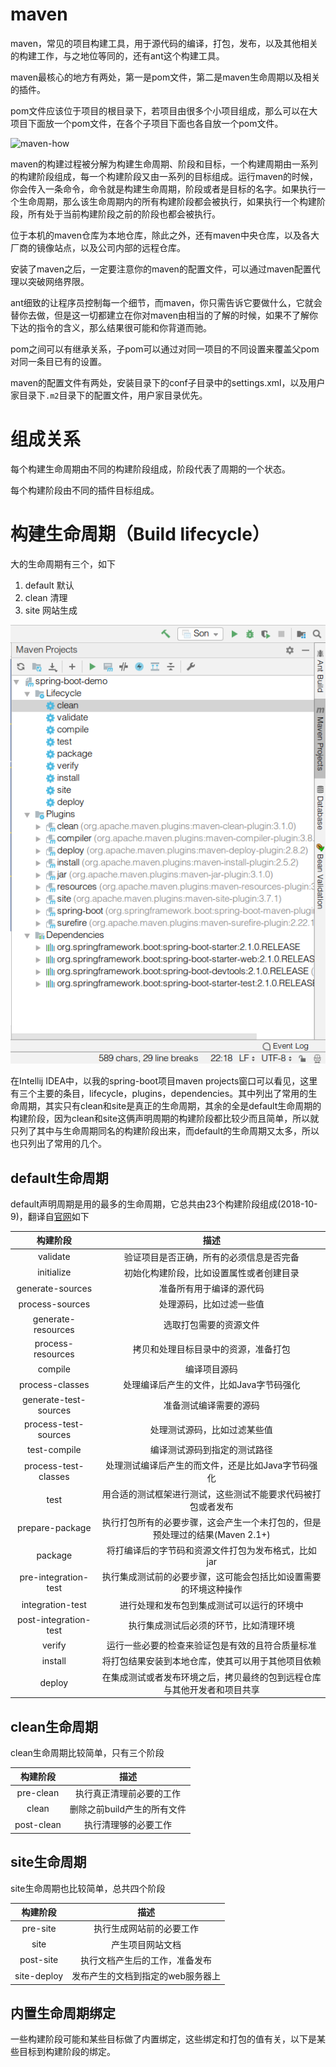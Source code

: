 # maven
maven，常见的项目构建工具，用于源代码的编译，打包，发布，以及其他相关的构建工作，与之地位等同的，还有ant这个构建工具。

maven最核心的地方有两处，第一是pom文件，第二是maven生命周期以及相关的插件。

pom文件应该位于项目的根目录下，若项目由很多个小项目组成，那么可以在大项目下面放一个pom文件，在各个子项目下面也各自放一个pom文件。

![maven-how](http://ifeve.com/wp-content/uploads/2014/06/maven-overview-1.png)

maven的构建过程被分解为构建生命周期、阶段和目标，一个构建周期由一系列的构建阶段组成，每一个构建阶段又由一系列的目标组成。运行maven的时候，你会传入一条命令，命令就是构建生命周期，阶段或者是目标的名字。如果执行一个生命周期，那么该生命周期内的所有构建阶段都会被执行，如果执行一个构建阶段，所有处于当前构建阶段之前的阶段也都会被执行。

位于本机的maven仓库为本地仓库，除此之外，还有maven中央仓库，以及各大厂商的镜像站点，以及公司内部的远程仓库。

安装了maven之后，一定要注意你的maven的配置文件，可以通过maven配置代理以突破网络界限。

ant细致的让程序员控制每一个细节，而maven，你只需告诉它要做什么，它就会替你去做，但是这一切都建立在你对maven由相当的了解的时候，如果不了解你下达的指令的含义，那么结果很可能和你背道而驰。

pom之间可以有继承关系，子pom可以通过对同一项目的不同设置来覆盖父pom对同一条目已有的设置。

maven的配置文件有两处，安装目录下的conf子目录中的settings.xml，以及用户家目录下`.m2`目录下的配置文件，用户家目录优先。

# 组成关系
每个构建生命周期由不同的构建阶段组成，阶段代表了周期的一个状态。

每个构建阶段由不同的插件目标组成。

# 构建生命周期（Build lifecycle）
大的生命周期有三个，如下

1. default 默认
2. clean   清理
3. site    网站生成

![maven in my idea spring boot project](https://github.com/jsycdut/tutorials/blob/master/maven/media/idea-maven.png)

在Intellij IDEA中，以我的spring-boot项目maven projects窗口可以看见，这里有三个主要的条目，lifecycle，plugins，dependencies。其中列出了常用的生命周期，其实只有clean和site是真正的生命周期，其余的全是default生命周期的构建阶段，因为clean和site这俩声明周期的构建阶段都比较少而且简单，所以就只列了其中与生命周期同名的构建阶段出来，而default的生命周期又太多，所以也只列出了常用的几个。

## default生命周期
default声明周期是用的最多的生命周期，它总共由23个构建阶段组成(2018-10-9)，翻译自[官网](http://maven.apache.org/guides/introduction/introduction-to-the-lifecycle.html#Lifecycle_Reference)如下

|构建阶段|描述|
|:-:|:-:|
|validate|验证项目是否正确，所有的必须信息是否完备|
|initialize|初始化构建阶段，比如设置属性或者创建目录|
|generate-sources|准备所有用于编译的源代码|
|process-sources|处理源码，比如过滤一些值|
|generate-resources|选取打包需要的资源文件|
|process-resources|拷贝和处理目标目录中的资源，准备打包|
|compile|编译项目源码|
|process-classes|处理编译后产生的文件，比如Java字节码强化|
|generate-test-sources|准备测试编译需要的源码|
|process-test-sources|处理测试源码，比如过滤某些值|
|test-compile|编译测试源码到指定的测试路径|
|process-test-classes|处理测试编译后产生的而文件，还是比如Java字节码强化|
|test|用合适的测试框架进行测试，这些测试不能要求代码被打包或者发布|
|prepare-package|执行打包所有的必要步骤，这会产生一个未打包的，但是预处理过的结果(Maven 2.1+)|
|package|将打编译后的字节码和资源文件打包为发布格式，比如jar|
|pre-integration-test|执行集成测试前的必要步骤，这可能会包括比如设置需要的环境这种操作|
|integration-test|进行处理和发布包到集成测试可以运行的环境中|
|post-integration-test|执行集成测试后必须的环节，比如清理环境|
|verify|运行一些必要的检查来验证包是有效的且符合质量标准|
|install|将打包结果安装到本地仓库，使其可以用于其他项目依赖|
|deploy|在集成测试或者发布环境之后，拷贝最终的包到远程仓库与其他开发者和项目共享|

## clean生命周期
clean生命周期比较简单，只有三个阶段

|构建阶段|描述|
|:-:|:-:|
|pre-clean|执行真正清理前必要的工作|
|clean|删除之前build产生的所有文件|
|post-clean|执行清理够的必要工作|

## site生命周期
site生命周期也比较简单，总共四个阶段

|构建阶段|描述|
|:-:|:-:|
|pre-site|执行生成网站前的必要工作|
|site|产生项目网站文档|
|post-site|执行文档产生后的工作，准备发布|
|site-deploy|发布产生的文档到指定的web服务器上|

## 内置生命周期绑定
一些构建阶段可能和某些目标做了内置绑定，这些绑定和打包的值有关，以下是某些目标到构建阶段的绑定。


